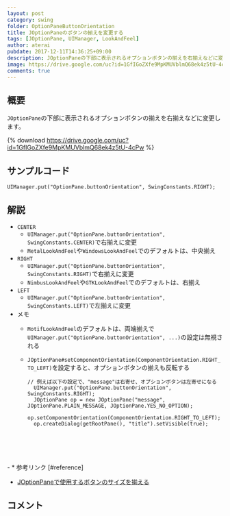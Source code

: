 ```yaml
---
layout: post
category: swing
folder: OptionPaneButtonOrientation
title: JOptionPaneのボタンの揃えを変更する
tags: [JOptionPane, UIManager, LookAndFeel]
author: aterai
pubdate: 2017-12-11T14:36:25+09:00
description: JOptionPaneの下部に表示されるオプションボタンの揃えを右揃えなどに変更します。
image: https://drive.google.com/uc?id=1GfIGoZXfe9MpKMUVblmQ68ek4z5tU-4cPw
comments: true
---
```

## 概要
`JOptionPane`の下部に表示されるオプションボタンの揃えを右揃えなどに変更します。

{% download https://drive.google.com/uc?id=1GfIGoZXfe9MpKMUVblmQ68ek4z5tU-4cPw %}

## サンプルコード
<pre class="prettyprint"><code>UIManager.put("OptionPane.buttonOrientation", SwingConstants.RIGHT);
</code></pre>


## 解説
- `CENTER`
    - `UIManager.put("OptionPane.buttonOrientation", SwingConstants.CENTER)`で右揃えに変更
    - `MetalLookAndFeel`や`WindowsLookAndFeel`でのデフォルトは、中央揃え
- `RIGHT`
    - `UIManager.put("OptionPane.buttonOrientation", SwingConstants.RIGHT)`で右揃えに変更
    - `NimbusLookAndFeel`や`GTKLookAndFeel`でのデフォルトは、右揃え
- `LEFT`
    - `UIManager.put("OptionPane.buttonOrientation", SwingConstants.LEFT)`で左揃えに変更
- メモ
    - `MotifLookAndFeel`のデフォルトは、両端揃えで`UIManager.put("OptionPane.buttonOrientation", ...)`の設定は無視される
    - `JOptionPane#setComponentOrientation(ComponentOrientation.RIGHT_TO_LEFT)`を設定すると、オプションボタンの揃えも反転する
        
        <pre class="prettyprint"><code>// 例えば以下の設定で、"message"は右寄せ、オプションボタンは左寄せになる
        UIManager.put("OptionPane.buttonOrientation", SwingConstants.RIGHT);
        JOptionPane op = new JOptionPane("message", JOptionPane.PLAIN_MESSAGE, JOptionPane.YES_NO_OPTION);
        op.setComponentOrientation(ComponentOrientation.RIGHT_TO_LEFT);
        op.createDialog(getRootPane(), "title").setVisible(true);
</code></pre>
    - * 参考リンク [#reference]
- [JOptionPaneで使用するボタンのサイズを揃える](https://ateraimemo.com/Swing/SameSizeButtons.html)

<!-- dummy comment line for breaking list -->

## コメント
